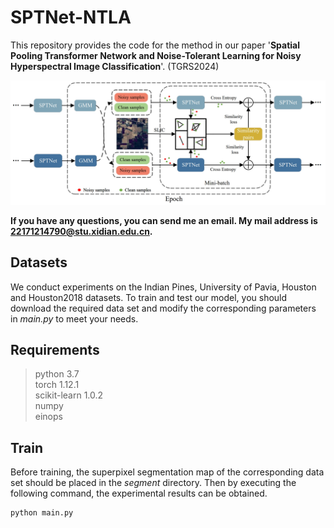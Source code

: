 # SPTNet-NTLA

This repository provides the code for the method in our paper '**Spatial Pooling Transformer Network and Noise-Tolerant Learning for Noisy Hyperspectral Image Classification**'. (TGRS2024)

![本地路径](flowchart.png)

**If you have any questions, you can send me an email. My mail address is 22171214790@stu.xidian.edu.cn.**

## Datasets

We conduct experiments on the Indian Pines, University of Pavia, Houston and Houston2018 datasets. To train and test our model, you should download the required data set and modify the corresponding parameters in *main.py* to meet your needs.

## Requirements

>python 3.7<br>
>torch 1.12.1<br>
>scikit-learn 1.0.2<br>
>numpy<br>
>einops

## Train
Before training, the superpixel segmentation map of the corresponding data set should be placed in the *segment* directory. Then by executing the following command, the experimental results can be obtained.
```python
python main.py
```
